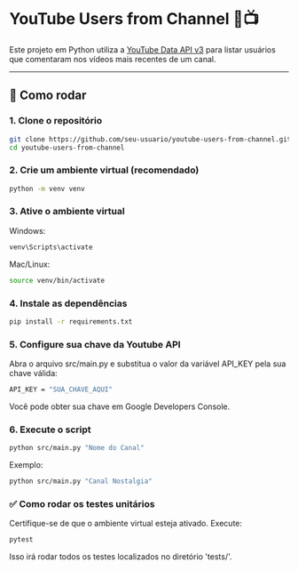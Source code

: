 # YouTube Users from Channel 🧠📺

Este projeto em Python utiliza a [YouTube Data API v3](https://developers.google.com/youtube/v3) para listar usuários que comentaram nos vídeos mais recentes de um canal.

---

## 🔧 Como rodar

### 1. Clone o repositório

```bash
git clone https://github.com/seu-usuario/youtube-users-from-channel.git
cd youtube-users-from-channel

```

### 2. Crie um ambiente virtual (recomendado)

```bash
python -m venv venv
```

### 3. Ative o ambiente virtual

Windows:

```bash
venv\Scripts\activate
```

Mac/Linux:

```bash
source venv/bin/activate
```

### 4. Instale as dependências

```bash
pip install -r requirements.txt
```

### 5. Configure sua chave da Youtube API

Abra o arquivo src/main.py e substitua o valor da variável API_KEY pela sua chave válida:

```bash
API_KEY = "SUA_CHAVE_AQUI"
```

Você pode obter sua chave em Google Developers Console.

### 6. Execute o script

```bash
python src/main.py "Nome do Canal"
```

Exemplo:

```bash
python src/main.py "Canal Nostalgia"
```

### ✅ Como rodar os testes unitários

Certifique-se de que o ambiente virtual esteja ativado.
Execute:

```bash
pytest
```

Isso irá rodar todos os testes localizados no diretório 'tests/'.
